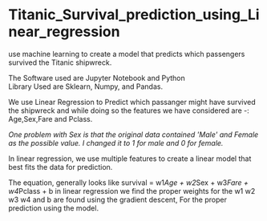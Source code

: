 # Titanic_Survival_prediction_using_Linear_regression
 use machine learning to create a model that predicts which passengers survived the Titanic shipwreck.

The Software used are Jupyter Notebook and Python<br>
Library Used are Sklearn, Numpy, and Pandas.

We use Linear Regression to Predict which passanger might have survived the shipwreck and while doing so the 
features we have considered are -: Age,Sex,Fare and Pclass.

*One problem with Sex is that the original data contained 'Male' and Female as the  possible value. I changed 
it to 1 for male and 0 for female.*

In linear regression, we use multiple features to create a linear model that best fits the data for prediction.

The equation, generally looks like
  survival = w1*Age + w2*Sex + w3*Fare + w4*Pclass + b
in linear regression we find the proper weights for the w1 w2 w3 w4 and b are found using the gradient descent, For the proper
prediction using the model.




